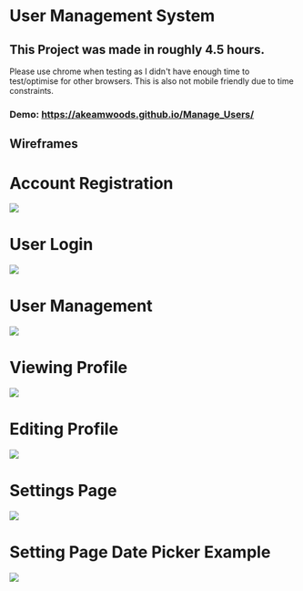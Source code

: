 # User Management System
## This Project was made in roughly 4.5 hours.
Please use chrome when testing as I didn't have enough time to test/optimise for other browsers. This is also not mobile friendly due to time constraints.

### Demo: https://akeamwoods.github.io/Manage_Users/

## Wireframes

# Account Registration

<img src="https://i.imgur.com/dJRQZOp.png" />

# User Login

<img src="https://i.imgur.com/Ahf38x6.png" />

# User Management

<img src="https://i.imgur.com/hCS4s91.png" />

# Viewing Profile

<img src="https://i.imgur.com/BQlWQ2v.png" />

# Editing Profile

<img src="https://i.imgur.com/22qcv9Z.png" />
 
# Settings Page

<img src="https://i.imgur.com/5Lxp0Vy.png" />

# Setting Page Date Picker Example

<img src="https://i.imgur.com/nky7BXs.png" />
